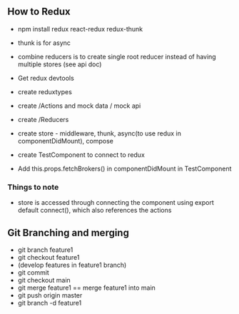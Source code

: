 ## How to Redux
- npm install redux react-redux redux-thunk
- thunk is for async
- combine reducers is to create single root reducer instead of having multiple stores (see api doc)

- Get redux devtools

- create reduxtypes
- create /Actions and mock data / mock api
- create /Reducers
- create store - middleware, thunk, async(to use redux in componentDidMount), compose

- create TestComponent to connect to redux

- Add this.props.fetchBrokers() in componentDidMount in TestComponent

### Things to note
- store is accessed through connecting the component using export default connect(), which also references the actions


## Git Branching and merging
- git branch feature1
- git checkout feature1
- (develop features in feature1 branch)
- git commit 
- git checkout main
- git merge feature1 == merge feature1 into main
- git push origin master
- git branch -d feature1